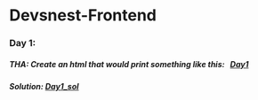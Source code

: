 # Devsnest-Frontend
### Day 1: 
##### THA: Create an html that would print something like this: &nbsp; <a href = "https://drive.google.com/file/d/1KiZnTNhUaQpeIkRcvvsbGrR1SxF9Urhf/view">Day1</a>
##### Solution: <a href="https://github.com/thisisKushagraGoel/Devsnest-Frontend/tree/main/Day_1">Day1_sol</a>
